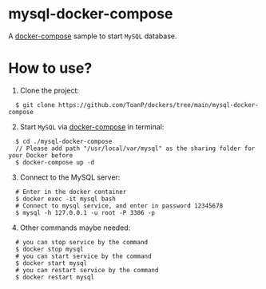 # mysql-docker-compose
A [docker-compose](https://docs.docker.com/compose/) sample to start `MySQL` database.


# How to use?

1. Clone the project:

  ```shell
    $ git clone https://github.com/ToanP/dockers/tree/main/mysql-docker-compose
  ```

2. Start `MySQL` via [docker-compose](https://docs.docker.com/compose/) in terminal:

  ```shell
    $ cd ./mysql-docker-compose
    // Please add path "/usr/local/var/mysql" as the sharing folder for your Docker before
    $ docker-compose up -d
  ```

3. Connect to the MySQL server:

  ```shell
    # Enter in the docker container
    $ docker exec -it mysql bash
    # Connect to mysql service, and enter in password 12345678
    $ mysql -h 127.0.0.1 -u root -P 3306 -p
  ```

4. Other commands maybe needed:
  ```shell
    # you can stop service by the command
    $ docker stop mysql
    # you can start service by the command
    $ docker start mysql
    # you can restart service by the command
    $ docker restart mysql
  ```
